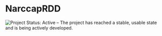 # NarccapRDD

![Project Status: Active – The project has reached a stable, usable state and is being actively developed.](https://www.repostatus.org/badges/latest/active.svg)
